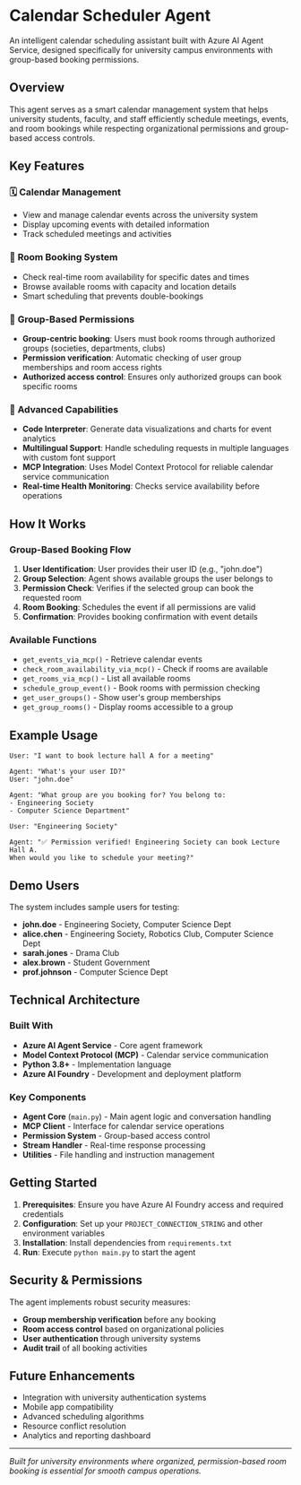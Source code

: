 # Calendar Scheduler Agent

An intelligent calendar scheduling assistant built with Azure AI Agent Service, designed specifically for university campus environments with group-based booking permissions.

## Overview

This agent serves as a smart calendar management system that helps university students, faculty, and staff efficiently schedule meetings, events, and room bookings while respecting organizational permissions and group-based access controls.

## Key Features

### 🗓️ **Calendar Management**
- View and manage calendar events across the university system
- Display upcoming events with detailed information
- Track scheduled meetings and activities

### 🏢 **Room Booking System**
- Check real-time room availability for specific dates and times
- Browse available rooms with capacity and location details
- Smart scheduling that prevents double-bookings

### 👥 **Group-Based Permissions**
- **Group-centric booking**: Users must book rooms through authorized groups (societies, departments, clubs)
- **Permission verification**: Automatic checking of user group memberships and room access rights
- **Authorized access control**: Ensures only authorized groups can book specific rooms

### 🔧 **Advanced Capabilities**
- **Code Interpreter**: Generate data visualizations and charts for event analytics
- **Multilingual Support**: Handle scheduling requests in multiple languages with custom font support
- **MCP Integration**: Uses Model Context Protocol for reliable calendar service communication
- **Real-time Health Monitoring**: Checks service availability before operations

## How It Works

### Group-Based Booking Flow
1. **User Identification**: User provides their user ID (e.g., "john.doe")
2. **Group Selection**: Agent shows available groups the user belongs to
3. **Permission Check**: Verifies if the selected group can book the requested room
4. **Room Booking**: Schedules the event if all permissions are valid
5. **Confirmation**: Provides booking confirmation with event details

### Available Functions
- `get_events_via_mcp()` - Retrieve calendar events
- `check_room_availability_via_mcp()` - Check if rooms are available
- `get_rooms_via_mcp()` - List all available rooms
- `schedule_group_event()` - Book rooms with permission checking
- `get_user_groups()` - Show user's group memberships
- `get_group_rooms()` - Display rooms accessible to a group

## Example Usage

```
User: "I want to book lecture hall A for a meeting"

Agent: "What's your user ID?"
User: "john.doe"

Agent: "What group are you booking for? You belong to:
- Engineering Society
- Computer Science Department"

User: "Engineering Society"

Agent: "✅ Permission verified! Engineering Society can book Lecture Hall A.
When would you like to schedule your meeting?"
```

## Demo Users

The system includes sample users for testing:
- **john.doe** - Engineering Society, Computer Science Dept
- **alice.chen** - Engineering Society, Robotics Club, Computer Science Dept
- **sarah.jones** - Drama Club
- **alex.brown** - Student Government
- **prof.johnson** - Computer Science Dept

## Technical Architecture

### Built With
- **Azure AI Agent Service** - Core agent framework
- **Model Context Protocol (MCP)** - Calendar service communication
- **Python 3.8+** - Implementation language
- **Azure AI Foundry** - Development and deployment platform

### Key Components
- **Agent Core** (`main.py`) - Main agent logic and conversation handling
- **MCP Client** - Interface for calendar service operations
- **Permission System** - Group-based access control
- **Stream Handler** - Real-time response processing
- **Utilities** - File handling and instruction management

## Getting Started

1. **Prerequisites**: Ensure you have Azure AI Foundry access and required credentials
2. **Configuration**: Set up your `PROJECT_CONNECTION_STRING` and other environment variables
3. **Installation**: Install dependencies from `requirements.txt`
4. **Run**: Execute `python main.py` to start the agent

## Security & Permissions

The agent implements robust security measures:
- **Group membership verification** before any booking
- **Room access control** based on organizational policies
- **User authentication** through university systems
- **Audit trail** of all booking activities

## Future Enhancements

- Integration with university authentication systems
- Mobile app compatibility
- Advanced scheduling algorithms
- Resource conflict resolution
- Analytics and reporting dashboard

---

*Built for university environments where organized, permission-based room booking is essential for smooth campus operations.*